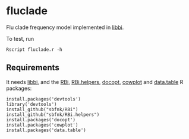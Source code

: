 # fluclade

Flu clade frequency model implemented in [libbi](http://libbi.org/).

To test, run

```[bash]
Rscript fluclade.r -h
```

## Requirements

It needs [libbi](http://libbi.org/), and the [RBi](https://github.com/sbfnk/RBi), [RBi.helpers](https://github.com/sbfnk/RBi.helpers), [docopt](https://cran.r-project.org/web/packages/docopt/index.html), [cowplot](https://cran.r-project.org/web/packages/cowplot/index.html) and [data.table](https://cran.r-project.org/web/packages/data.table/index.html) R packages:

```[r]
install.packages('devtools')
library('devtools')
install_github("sbfnk/RBi")
install_github("sbfnk/RBi.helpers")
install.packages('docopt')
install.packages('cowplot')
install.packages('data.table')
```
